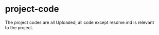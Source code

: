 # project-code
The project codes are all Uploaded, all code except resdme.md is relevant to the project.
